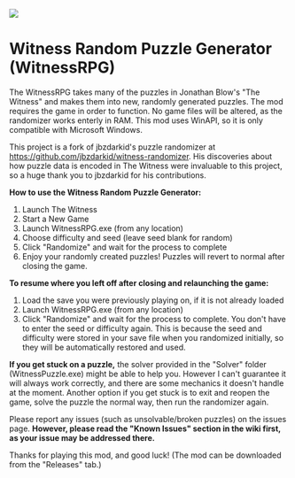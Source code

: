 ![](https://github.com/sigma144/witness-randomizer/blob/master/example.png)

# Witness Random Puzzle Generator (WitnessRPG)
The WitnessRPG takes many of the puzzles in Jonathan Blow's "The Witness" and makes them into new, randomly generated puzzles. The mod requires the game in order to function. No game files will be altered, as the randomizer works enterly in RAM. This mod uses WinAPI, so it is only compatible with Microsoft Windows.

This project is a fork of jbzdarkid's puzzle randomizer at https://github.com/jbzdarkid/witness-randomizer. His discoveries about how puzzle data is encoded in The Witness were invaluable to this project, so a huge thank you to jbzdarkid for his contributions.

**How to use the Witness Random Puzzle Generator:**

1. Launch The Witness
2. Start a New Game
3. Launch WitnessRPG.exe (from any location)
4. Choose difficulty and seed (leave seed blank for random)
5. Click "Randomize" and wait for the process to complete
6. Enjoy your randomly created puzzles! Puzzles will revert to normal after closing the game.

**To resume where you left off after closing and relaunching the game:**

1. Load the save you were previously playing on, if it is not already loaded
2. Launch WitnessRPG.exe (from any location)
3. Click "Randomize" and wait for the process to complete. You don't have to enter the seed or difficulty again. This is because the seed and difficulty were stored in your save file when you randomized initially, so they will be automatically restored and used.


**If you get stuck on a puzzle,** the solver provided in the "Solver" folder (WitnessPuzzle.exe) might be able to help you. However I can't guarantee it will always work correctly, and there are some mechanics it doesn't handle at the moment. Another option if you get stuck is to exit and reopen the game, solve the puzzle the normal way, then run the randomizer again.

Please report any issues (such as unsolvable/broken puzzles) on the issues page. **However, please read the "Known Issues" section in the wiki first, as your issue may be addressed there.**

Thanks for playing this mod, and good luck!
(The mod can be downloaded from the "Releases" tab.)
